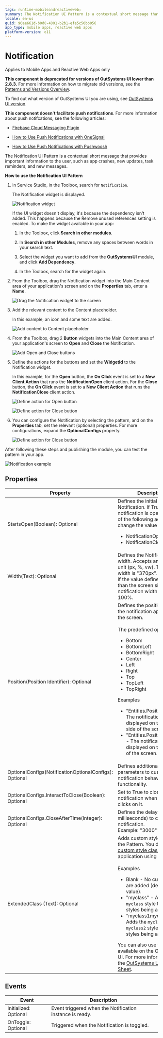 ```yaml
---
tags: runtime-mobileandreactiveweb;  
summary: The Notification UI Pattern is a contextual short message that provides important information to the user. 
locale: en-us
guid: 90ae661d-b0d0-4001-b2b1-efe5c50bb056
app_type: mobile apps, reactive web apps
platform-version: o11
---
```


# Notification

<div class="info" markdown="1">

Applies to Mobile Apps and Reactive Web Apps only

</div>

<div class="info" markdown="1">

**This component is deprecated for versions of OutSystems UI lower than 2.8.3.** For more information on how to migrate old versions, see the [Patterns and Versions Overview](https://outsystemsui.outsystems.com/OutsystemsUiWebsite/MigrationOverview).

To find out what version of OutSystems UI you are using, see [OutSystems UI version](../../intro.md#outsystems-ui-version).

</div>

<div class="info" markdown="1">

**This component doesn't facilitate push notifications**. For more information about push notifcations, see the following articles:

* [Firebase Cloud Messaging Plugin](../../../../../extensibility-and-integration/mobile-plugins/firebase/firebase-messaging.md)

* [How to Use Push Notifications with OneSignal](https://success.outsystems.com/documentation/how_to_guides/integrations/how_to_use_push_notifications_with_onesignal/)

* [How to Use Push Notifications with Pushwoosh](https://success.outsystems.com/documentation/how_to_guides/integrations/how_to_use_push_notifications_with_pushwoosh/)

</div>

The Notification UI Pattern is a contextual short message that provides important information to the user, such as app crashes, new updates, task reminders, and new messages.

**How to use the Notification UI Pattern**

1. In Service Studio, in the Toolbox, search for `Notification`.

    The Notification widget is displayed.

    ![Notification widget](<images/notification-widget-ss.png>)

    If the UI widget doesn't display, it's because the dependency isn't added. This happens because the Remove unused references setting is enabled. To make the widget available in your app:

    1. In the Toolbox, click **Search in other modules**.

    1. In **Search in other Modules**, remove any spaces between words in your search text.
    
    1. Select the widget you want to add from the **OutSystemsUI** module, and click **Add Dependency**. 
    
    1. In the Toolbox, search for the widget again.

1. From the Toolbox, drag the Notification widget into the Main Content area of your application's screen and on the **Properties** tab, enter a **Name**.

    ![Drag the Notification widget to the screen](<images/notification-dragwidget-ss.png>)

 1. Add the relevant content to the Content placeholder. 

    In this example, an icon and some text are added. 

    ![Add content to Content placeholder](<images/notification-content-ss.png>)

1. From the Toolbox, drag 2 **Button** widgets into the Main Content area of your application's screen to **Open** and **Close** the Notification. 

    ![Add Open and Close buttons](<images/notification-buttons-ss.png>)

1. Define the actions for the buttons and set the **WidgetId** to the Notification widget.

    In this example, for the **Open** button, the **On Click** event is set to a **New Client Action** that runs the **NotificationOpen** client action. For the **Close** button, the **On Click** event is set to a **New Client Action** that runs the **NotificationClose** client action.

    ![Define action for Open button](<images/notification-open-ss.png>)

    ![Define action for Close button](<images/notification-close-ss.png>)

1. You can configure the Notification by selecting the pattern, and on the **Properties** tab, set the relevant (optional) properties. For more configurations, expand the **OptionalConfigs** property.

    ![Define action for Close button](<images/notification-properties-ss.png>)

After following these steps and publishing the module, you can test the pattern in your app.

![Notification example](<images/notification-example.png>)

## Properties

| Property | Description |
|---|---|
| StartsOpen(Boolean): Optional| Defines the initial state of the Notification. If True, the notification is open. Use one of the following actions to change the value afterward:<ul><li>NotificationOpen</li><li>NotificationClose</li></ul>  |
| Width(Text): Optional | Defines the Notification width. Accepts any kind of unit (px, %, vw). The default width is "370px".<br/>If the value defined is bigger than the screen size, the notification width will be 100%. |
| Position(Position Identifier): Optional| Defines the position where the notification appears on the screen.<br/><br/>The predefined options are:<ul><li>Bottom</li><li>BottomLeft</li><li>BottomRight</li><li>Center</li><li>Left</li><li>Right</li><li>Top</li><li>TopLeft</li><li>TopRight</li></ul>Examples<ul><li>"Entities.Position.Right" - The notification is displayed on the right side of the screen.</li><li>"Entities.Position.Bottom" - The notification is displayed on the bottom of the screen.</li></ul> |
| OptionalConfigs(NotificationOptionalConfigs): Optional | Defines additional parameters to customize the notification behavior and functionality. |
| OptionalConfigs.InteractToClose(Boolean): Optional | Set to True to close the notification when the user clicks on it. |
| OptionalConfigs.CloseAfterTime(Integer): Optional| Defines the delay time (in milliseconds) to close the notification.<br/>Example: "3000" |
| ExtendedClass (Text): Optional| Adds custom style classes to the Pattern. You define your [custom style classes](../../../../../develop/ui/look-feel/css.md) in your application using CSS.<br/><br/>Examples <ul><li>Blank - No custom styles are added (default value).</li><li>"myclass" - Adds the ``myclass`` style to the UI styles being applied.</li><li>"myclass1myclass2" - Adds the ``myclass1`` and ``myclass2`` styles to the UI styles being applied.</li></ul>You can also use the classes available on the OutSystems UI. For more information, see the [OutSystems UI Cheat Sheet](https://outsystemsui.outsystems.com/OutSystemsUIWebsite/CheatSheet). |

## Events

|Event| Description  | 
|---|---|
|Initialized: Optional  | Event triggered when the Notification instance is ready. | 
|OnToggle: Optional  | Triggered when the Notification is toggled.  | 





